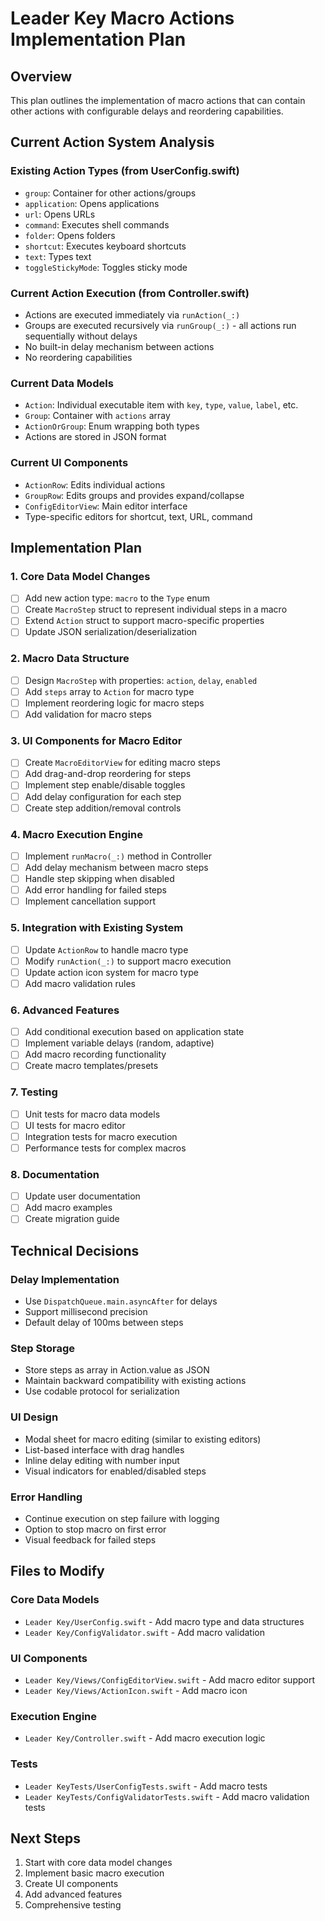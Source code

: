 # Leader Key Macro Actions Implementation Plan

## Overview
This plan outlines the implementation of macro actions that can contain other actions with configurable delays and reordering capabilities.

## Current Action System Analysis

### Existing Action Types (from UserConfig.swift)
- `group`: Container for other actions/groups
- `application`: Opens applications
- `url`: Opens URLs
- `command`: Executes shell commands
- `folder`: Opens folders
- `shortcut`: Executes keyboard shortcuts
- `text`: Types text
- `toggleStickyMode`: Toggles sticky mode

### Current Action Execution (from Controller.swift)
- Actions are executed immediately via `runAction(_:)`
- Groups are executed recursively via `runGroup(_:)` - all actions run sequentially without delays
- No built-in delay mechanism between actions
- No reordering capabilities

### Current Data Models
- `Action`: Individual executable item with `key`, `type`, `value`, `label`, etc.
- `Group`: Container with `actions` array
- `ActionOrGroup`: Enum wrapping both types
- Actions are stored in JSON format

### Current UI Components
- `ActionRow`: Edits individual actions
- `GroupRow`: Edits groups and provides expand/collapse
- `ConfigEditorView`: Main editor interface
- Type-specific editors for shortcut, text, URL, command

## Implementation Plan

### 1. Core Data Model Changes
- [ ] Add new action type: `macro` to the `Type` enum
- [ ] Create `MacroStep` struct to represent individual steps in a macro
- [ ] Extend `Action` struct to support macro-specific properties
- [ ] Update JSON serialization/deserialization

### 2. Macro Data Structure
- [ ] Design `MacroStep` with properties: `action`, `delay`, `enabled`
- [ ] Add `steps` array to `Action` for macro type
- [ ] Implement reordering logic for macro steps
- [ ] Add validation for macro steps

### 3. UI Components for Macro Editor
- [ ] Create `MacroEditorView` for editing macro steps
- [ ] Add drag-and-drop reordering for steps
- [ ] Implement step enable/disable toggles
- [ ] Add delay configuration for each step
- [ ] Create step addition/removal controls

### 4. Macro Execution Engine
- [ ] Implement `runMacro(_:)` method in Controller
- [ ] Add delay mechanism between macro steps
- [ ] Handle step skipping when disabled
- [ ] Add error handling for failed steps
- [ ] Implement cancellation support

### 5. Integration with Existing System
- [ ] Update `ActionRow` to handle macro type
- [ ] Modify `runAction(_:)` to support macro execution
- [ ] Update action icon system for macro type
- [ ] Add macro validation rules

### 6. Advanced Features
- [ ] Add conditional execution based on application state
- [ ] Implement variable delays (random, adaptive)
- [ ] Add macro recording functionality
- [ ] Create macro templates/presets

### 7. Testing
- [ ] Unit tests for macro data models
- [ ] UI tests for macro editor
- [ ] Integration tests for macro execution
- [ ] Performance tests for complex macros

### 8. Documentation
- [ ] Update user documentation
- [ ] Add macro examples
- [ ] Create migration guide

## Technical Decisions

### Delay Implementation
- Use `DispatchQueue.main.asyncAfter` for delays
- Support millisecond precision
- Default delay of 100ms between steps

### Step Storage
- Store steps as array in Action.value as JSON
- Maintain backward compatibility with existing actions
- Use codable protocol for serialization

### UI Design
- Modal sheet for macro editing (similar to existing editors)
- List-based interface with drag handles
- Inline delay editing with number input
- Visual indicators for enabled/disabled steps

### Error Handling
- Continue execution on step failure with logging
- Option to stop macro on first error
- Visual feedback for failed steps

## Files to Modify

### Core Data Models
- `Leader Key/UserConfig.swift` - Add macro type and data structures
- `Leader Key/ConfigValidator.swift` - Add macro validation

### UI Components
- `Leader Key/Views/ConfigEditorView.swift` - Add macro editor support
- `Leader Key/Views/ActionIcon.swift` - Add macro icon

### Execution Engine
- `Leader Key/Controller.swift` - Add macro execution logic

### Tests
- `Leader KeyTests/UserConfigTests.swift` - Add macro tests
- `Leader KeyTests/ConfigValidatorTests.swift` - Add macro validation tests

## Next Steps
1. Start with core data model changes
2. Implement basic macro execution
3. Create UI components
4. Add advanced features
5. Comprehensive testing